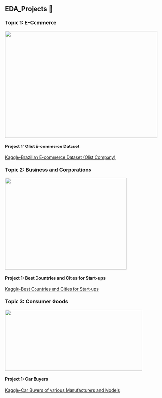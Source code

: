 ## EDA_Projects 🐠
### Topic 1: E-Commerce
<img src="https://image.freepik.com/free-vector/online-shopping-concept-landing-page_52683-22153.jpg?w=900" width="500" height="350">

#### Project 1: Olist E-commerce Dataset 
[Kaggle-Brazilian E-commerce Dataset (Olist Company)](https://www.kaggle.com/olistbr/brazilian-ecommerce)

### Topic 2: Business and Corporations
<img src="https://image.freepik.com/free-vector/group-people-business-training_23-2148934440.jpg?w=900" width="400" height="300">

#### Project 1: Best Countries and Cities for Start-ups
[Kaggle-Best Countries and Cities for Start-ups](https://www.kaggle.com/ramjasmaurya/best-cities-and-countries-for-startups-in-2021)

### Topic 3: Consumer Goods
<img src="https://image.freepik.com/free-vector/girls-choosing-modern-clothes-store-flat-illustration_74855-18340.jpg?w=1060" width="450" height="200">

#### Project 1: Car Buyers
[Kaggle-Car Buyers of various Manufacturers and Models](https://www.kaggle.com/brijlaldhankour/car-buyers)
